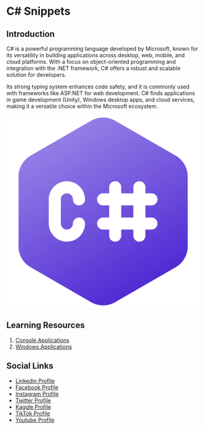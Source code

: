 # C# Snippets

## Introduction

C# is a powerful programming language developed by Microsoft, known for its versatility in building applications across desktop, web, mobile, and cloud platforms. With a focus on object-oriented programming and integration with the .NET framework, C# offers a robust and scalable solution for developers. 

Its strong typing system enhances code safety, and it is commonly used with frameworks like ASP.NET for web development. C# finds applications in game development (Unity), Windows desktop apps, and cloud services, making it a versatile choice within the Microsoft ecosystem.

![Banner Image](0-media/0-banner-image.png)

## Learning Resources

1. [Console Applications](1-console-applications/)
2. [Windows Applications](1-windows-applications/)


## Social Links

* [Linkedin Profile](https://www.linkedin.com/in/gunarakulangunaretnam)
* [Facebook Profile](https://www.facebook.com/gunarakulangunaratnam)
* [Instagram Profile](https://www.instagram.com/gunarakulangunaretnam)
* [Twitter Profile ](https://twitter.com/gunarakulangr)
* [Kaggle Profile](https://www.kaggle.com/gunarakulangr)
* [TikTok Profile](https://www.tiktok.com/@gunarakulangunaretnam)
* [Youtube Profile](https://www.youtube.com/channel/UCMWkED5sabgVZSCKjZuRJXA)

